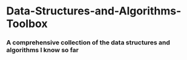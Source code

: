 # Data-Structures-and-Algorithms-Toolbox

### A comprehensive collection of the data structures and algorithms I know so far
